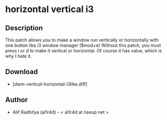 horizontal vertical i3
======================

Description
-----------

This patch allows you to make a window run vertically or horizontally with one button like i3 window manager ($mod+e)
Without this patch, you must press i or d to make it vertical or horizontal. Of course it has value, which is why I hate it.

Download
--------
* [dwm-vertical-horizontal-i3like.diff]

Author
-----
* Alif Radhitya (al1r4d) - < al1r4d at riseup net >
